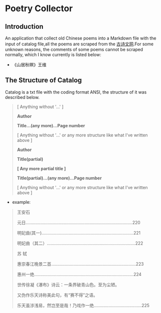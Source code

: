 # Poetry Collector

## Introduction

An application that collect old Chinese poems into a Markdown file with the input of catalog file,all the poems are scraped from the [古诗文网](http://www.gushiwen.org/).For some unknown reasons, the comments of some poems cannot be scraped normally, which I know currently is listed below:

* 《山居秋暝》王维

## The Structure of Catalog

Catalog is a txt file with the coding format ANSI, the structure of it was described below.

> [ Anything without '…' ]
>
> **Author**
>
> **Title…(any more)…Page number**
>
> [ Anything without '…' or any more structure like what I've written above ]
>
> **Author**
>
> **Title(partial)**
>
> **[ Any more partial title ]**
>
> **Title(partial)…(any more)…Page number**
>
> [ Anything without '…' or any more structure like what I've written above ]

* example:

> 王安石
>
> 元日……………………………………………………………………………220
>
> 明妃曲(其一)…………………………………………………………………221
>
> 明妃曲（其二）………………………………………………………………222
>
> 苏 轼
>
> 惠崇春江晚景二首……………………………………………………………223
>
> 惠州一绝………………………………………………………………………224
>
> 世传徐凝《瀑布》诗云：一条界破青山色。至为尘陋。
>
> 又伪作乐天诗称美此句，有“赛不得”之语。
>
> 乐天虽涉浅易，然岂至是哉！乃戏作一绝…………………………………225

